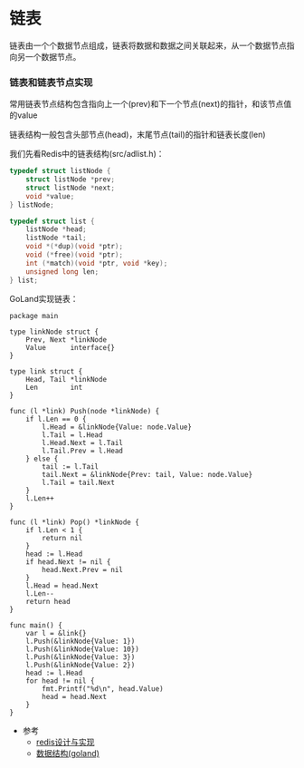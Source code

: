 # 链表

链表由一个个数据节点组成，链表将数据和数据之间关联起来，从一个数据节点指向另一个数据节点。

### 链表和链表节点实现

常用链表节点结构包含指向上一个(prev)和下一个节点(next)的指针，和该节点值的value

链表结构一般包含头部节点(head)，末尾节点(tail)的指针和链表长度(len)

我们先看Redis中的链表结构(src/adlist.h)：

```c
typedef struct listNode {
    struct listNode *prev;
    struct listNode *next;
    void *value;
} listNode;

typedef struct list {
    listNode *head;
    listNode *tail;
    void *(*dup)(void *ptr);
    void (*free)(void *ptr);
    int (*match)(void *ptr, void *key);
    unsigned long len;
} list;
```

GoLand实现链表：

```goland
package main

type linkNode struct {
	Prev, Next *linkNode
	Value      interface{}
}

type link struct {
	Head, Tail *linkNode
	Len        int
}

func (l *link) Push(node *linkNode) {
	if l.Len == 0 {
		l.Head = &linkNode{Value: node.Value}
		l.Tail = l.Head
		l.Head.Next = l.Tail
		l.Tail.Prev = l.Head
	} else {
		tail := l.Tail
		tail.Next = &linkNode{Prev: tail, Value: node.Value}
		l.Tail = tail.Next
	}
	l.Len++
}

func (l *link) Pop() *linkNode {
	if l.Len < 1 {
		return nil
	}
	head := l.Head
	if head.Next != nil {
		head.Next.Prev = nil
	}
	l.Head = head.Next
	l.Len--
	return head
}

func main() {
	var l = &link{}
	l.Push(&linkNode{Value: 1})
	l.Push(&linkNode{Value: 10})
	l.Push(&linkNode{Value: 3})
	l.Push(&linkNode{Value: 2})
	head := l.Head
	for head != nil {
		fmt.Printf("%d\n", head.Value)
		head = head.Next
	}
}
```
* 参考
    * [redis设计与实现](https://www.bookstack.cn/read/redisbook/f8fc3415f3c66c78.md)
    * [数据结构(goland)](https://www.bookstack.cn/read/hunterhug-goa.c/algorithm-link.md)